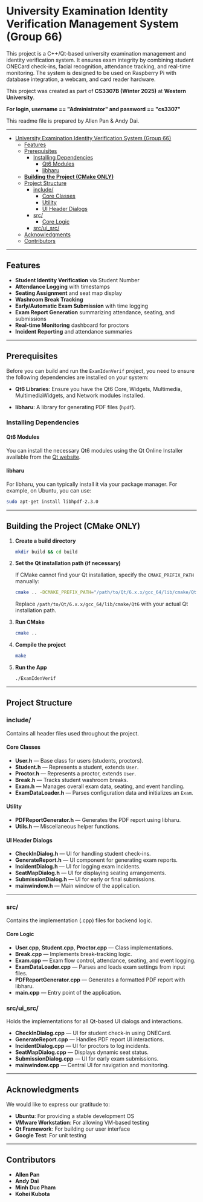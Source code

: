 # University Examination Identity Verification Management System (Group 66)

This project is a C++/Qt-based university examination management and identity verification system. It ensures exam integrity by combining student ONECard check-ins, facial recognition, attendance tracking, and real-time monitoring. The system is designed to be used on Raspberry Pi with database integration, a webcam, and card reader hardware.

This project was created as part of **CS3307B (Winter 2025)** at **Western University**.

**For login, username == "Administrator" and password == "cs3307"**

This readme file is prepared by Allen Pan & Andy Dai. 

---

<!-- TOC -->
* [University Examination Identity Verification System (Group 66)](#university-examination-identity-verification-system-group-66)
  * [Features](#features)
  * [Prerequisites](#prerequisites)
    * [Installing Dependencies](#installing-dependencies)
      * [Qt6 Modules](#qt6-modules)
      * [libharu](#libharu)
  * [**Building the Project (CMake ONLY)**](#building-the-project-cmake-only)
  * [Project Structure](#project-structure)
    * [include/](#include)
      * [Core Classes](#core-classes)
      * [Utility](#utility)
      * [UI Header Dialogs](#ui-header-dialogs)
    * [src/](#src)
      * [Core Logic](#core-logic)
    * [src/ui_src/](#srcui_src)
  * [Acknowledgments](#acknowledgments)
  * [Contributors](#contributors)
<!-- TOC -->

---

## Features

- **Student Identity Verification** via Student Number
- **Attendance Logging** with timestamps
- **Seating Assignment** and seat map display
- **Washroom Break Tracking**
- **Early/Automatic Exam Submission** with time logging
- **Exam Report Generation** summarizing attendance, seating, and submissions
- **Real-time Monitoring** dashboard for proctors
- **Incident Reporting** and attendance summaries

---

## Prerequisites
Before you can build and run the `ExamIdenVerif` project, you need to ensure the following dependencies are installed on your system:

- **Qt6 Libraries**: Ensure you have the Qt6 Core, Widgets, Multimedia, MultimediaWidgets, and Network modules installed.
                                                                              
- **libharu**: A library for generating PDF files (`hpdf`).

### Installing Dependencies
#### Qt6 Modules
You can install the necessary Qt6 modules using the Qt Online Installer available from the [Qt website](https://www.qt.io/download). 

#### libharu
For libharu, you can typically install it via your package manager. For example, on Ubuntu, you can use:
```bash
sudo apt-get install libhpdf-2.3.0
```

---

## **Building the Project (CMake ONLY)**

1. **Create a build directory**
    ```bash
    mkdir build && cd build
    ```
2. **Set the Qt installation path (if necessary)**

   If CMake cannot find your Qt installation, specify the `CMAKE_PREFIX_PATH` manually:
    ```bash
    cmake .. -DCMAKE_PREFIX_PATH="/path/to/Qt/6.x.x/gcc_64/lib/cmake/Qt6"
    ```
   Replace `/path/to/Qt/6.x.x/gcc_64/lib/cmake/Qt6` with your actual Qt installation path.


3. **Run CMake**
    ```bash
    cmake ..
    ```

4. **Compile the project**
    ```bash
    make
    ```

5. **Run the App**
    ```bash
    ./ExamIdenVerif
    ```

---

## Project Structure


### include/

Contains all header files used throughout the project.

#### Core Classes

- **User.h** — Base class for users (students, proctors).
- **Student.h** — Represents a student, extends `User`.
- **Proctor.h** — Represents a proctor, extends `User`.
- **Break.h** — Tracks student washroom breaks.
- **Exam.h** — Manages overall exam data, seating, and event handling.
- **ExamDataLoader.h** — Parses configuration data and initializes an `Exam`.

#### Utility

- **PDFReportGenerator.h** — Generates the PDF report using libharu.
- **Utils.h** — Miscellaneous helper functions.

#### UI Header Dialogs

- **CheckInDialog.h** — UI for handling student check-ins.
- **GenerateReport.h** — UI component for generating exam reports.
- **IncidentDialog.h** — UI for logging exam incidents.
- **SeatMapDialog.h** — UI for displaying seating arrangements.
- **SubmissionDialog.h** — UI for early or final submissions.
- **mainwindow.h** — Main window of the application.

---

### src/

Contains the implementation (.cpp) files for backend logic.

#### Core Logic

- **User.cpp**, **Student.cpp**, **Proctor.cpp** — Class implementations.
- **Break.cpp** — Implements break-tracking logic.
- **Exam.cpp** — Exam flow control, attendance, seating, and event logging.
- **ExamDataLoader.cpp** — Parses and loads exam settings from input files.
- **PDFReportGenerator.cpp** — Generates a formatted PDF report with libharu.
- **main.cpp** — Entry point of the application.


### src/ui_src/

Holds the implementations for all Qt-based UI dialogs and interactions.

- **CheckInDialog.cpp** — UI for student check-in using ONECard.
- **GenerateReport.cpp** — Handles PDF report UI interactions.
- **IncidentDialog.cpp** — UI for proctors to log incidents.
- **SeatMapDialog.cpp** — Displays dynamic seat status.
- **SubmissionDialog.cpp** — UI for early exam submissions.
- **mainwindow.cpp** — Central UI for navigation and monitoring.

---

## Acknowledgments

We would like to express our gratitude to:
- **Ubuntu**: For providing a stable development OS
- **VMware Workstation**: For allowing VM-based testing
- **Qt Framework**: For building our user interface
- **Google Test**: For unit testing

---

## Contributors

- **Allen Pan**
- **Andy Dai**
- **Minh Duc Pham**
- **Kohei Kubota**

